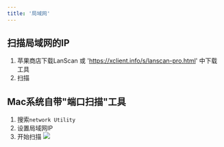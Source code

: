 ```yaml
---
title: '局域网'
---
```


## 扫描局域网的IP
1. 苹果商店下载LanScan 或 'https://xclient.info/s/lanscan-pro.html' 中下载工具
2. 扫描

## Mac系统自带"端口扫描"工具
1. 搜索`network Utility`
2. 设置局域网IP
3. 开始扫描 ![](https://ran-1303246897.cos.ap-guangzhou.myqcloud.com/www/markdown/20200117164547.png)
